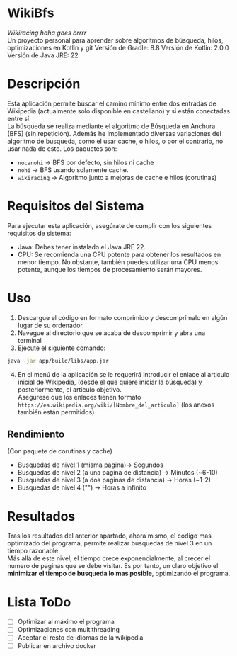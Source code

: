 # WikiBfs
*Wikiracing haha goes brrrr*  
Un proyecto personal para aprender sobre algoritmos de búsqueda, hilos, optimizaciones en Kotlin y git
Versión de Gradle: 8.8
Versión de Kotlin: 2.0.0
Versión de Java JRE: 22

# Descripción
Esta aplicación permite buscar el camino mínimo entre dos entradas de Wikipedia (actualmente solo disponible en castellano) y si están conectadas entre sí.   
La búsqueda se realiza mediante el algoritmo de Búsqueda en Anchura (BFS) (sin repetición).
Además he implementado diversas variaciones del algoritmo de busqueda, como el usar cache, o hilos, o por el contrario, no usar nada de esto.
Los paquetes son: 
- `nocanohi` -> BFS por defecto, sin hilos ni cache
- `nohi` -> BFS usando solamente cache.
- `wikiracing` -> Algoritmo junto a mejoras de cache e hilos (corutinas)

# Requisitos del Sistema
Para ejecutar esta aplicación, asegúrate de cumplir con los siguientes requisitos de sistema:  
- Java: Debes tener instalado el Java JRE 22.
- CPU:  Se recomienda una CPU potente para obtener los resultados en menor tiempo. No obstante, también puedes utilizar una CPU menos potente, aunque los tiempos de procesamiento serán mayores.

# Uso
1. Descargue el código en formato comprimido y descomprímalo en algún lugar de su ordenador. 
2. Navegue al directorio que se acaba de descomprimir y abra una terminal
3. Ejecute el siguiente comando: 
``` bash
java -jar app/build/libs/app.jar
```
4. En el menú de la aplicación se le requerirá introducir el enlace al articulo inicial de Wikipedia, (desde el que quiere iniciar la búsqueda) y posteriormente, el articulo objetivo.  
Asegúrese que los enlaces tienen formato `https://es.wikipedia.org/wiki/[Nombre_del_articulo]` (los anexos también están permitidos)
## Rendimiento
(Con paquete de corutinas y cache)
- Busquedas de nivel 1 (misma pagina)-> Segundos
- Busquedas de nivel 2 (a una pagina de distancia) -> Minutos (~6-10)
- Busquedas de nivel 3 (a dos paginas de distancia) -> Horas (~1-2)
- Busquedas de nivel 4 ("") -> Horas a infinito  
# Resultados
Tras los resultados del anterior apartado, ahora mismo, el codigo mas optimizado del programa, permite realizar busquedas de nivel 3 en un tiempo razonable.  
Más allá de este nivel, el tiempo crece exponencialmente, al crecer el numero de paginas que se debe visitar.
Es por tanto, un claro objetivo el **minimizar el tiempo de busqueda lo mas posible**, optimizando el programa.
# Lista ToDo
- [ ] Optimizar al máximo el programa
- [ ] Optimizaciones con multithreading
- [ ] Aceptar el resto de idiomas de la wikipedia
- [ ] Publicar en archivo docker
